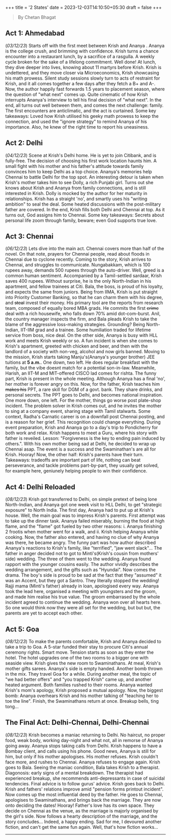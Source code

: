 +++
title = '2 States'
date = 2023-12-03T14:10:50+05:30
draft = false
+++

> By Chetan Bhagat  

## Act 1: Ahmedabad  
(_03/12/23_) Starts off with the first meet between Krish and Ananya . Ananya  is the college crush, and brimming with confidence. Krish turns a chance encounter into a restaurant lunch, by a sacrifice of a rasgulla. A weekly cycle broken for the sake of a lifelong commitment. Well done! At lunch, they dive deeper into lives, knowing about 11 martyrs before Krish. Krish is undettered, and they move closer via Microeconomics, Krish showcasing his math prowess. Silent study sessions slowly turn to acts of restraint for Krish, and it all comes together a few days after they fetch a B+ and A-. Now, the author happily fast forwards 1.5 years to placement season, where the question of "what next" comes up. Quite cinematic of how Krish interrupts Ananya's interview to tell his final decision of "what next". In the end, all turns out well between them, and comes the next challenge: family. The first encounters are anticlimatic, and the act is curtained. Some key takeaways: Loved how Krish utilised his geeky math prowess to keep the connection, and used the "ignore strategy" to remind Ananya  of his importance. Also, he knew of the right time to report his uneasiness. 

## Act 2: Delhi
(_04/12/23_) Scene at Krish's Delhi home. He is yet to join Citibank, and is fully-free. The decision of choosing his first work location haunts him. A small fight with his mother and his father's attitude towards family convinces him to keep Delhi as a top choice. Ananya's memories help Chennai to battle Delhi for the top spot. An interesting detour is taken when Krish's mother takes him to see Dolly, a rich Punjabi girl. Turns out she knows about Krish and Ananya from family connections, and is still interested in Krish. Dolly is mocked by the author for her maturity in relationships. Krish has a straight 'no', and smartly uses his "writing ambition" to seal the deal. Some heated discussions with the post-military father are covered. In the end, Krish fills both Delhi and Chennai at top. As it turns out, God assigns him to Chennai. Some key takeaways: Secrets about personal life zoom through family, beware; even God supports true love.

## Act 3: Chennai
(_06/12/23_) Lets dive into the main act. Chennai covers more than half of the novel. On that note, prayers for Chennai people, read about floods in Chennai due to cyclone recently. Coming to the story, Krish arrives to Chennai, and struggles to communicate. Nungabakkam, which is 100 rupees away, demands 500 rupees through the auto-driver. Well, greed is a common human sentiment. Accompanied by a Tamil-settled sardaar, Krish saves 400 rupees. Without surprise, he is the only North-Indian in his apartment, and fellow trainees at Citi. Bala, the boss, is proud of his loyalty, and expects the same from juniors. Being from IIMA, Krish is put straight into Priority Customer Banking, so that he can charm them with his degree, and ~~steal~~ invest their money. His primary tool are the reports from research team, composed of equally bored MBA grads. He commits the first ~~crime~~ deal with a rich housewife, who falls down 70% amid dot-com-burst. Anil, the country manager inspects the firm, and Bala pleads Krish to take the blame of the aggressive loss-making strategies. Grounding? Being North-Indian, IIT-IIM grad and a trainee. Some humiliation traded for lifetime service from boss, nice deal. On the other side, Ananya is busy with HLL work and meets Krish weekly or so. A fun incident is when she comes to Krish's apartment, greeted with chicken and beer, and then with the landlord of a society with non-veg, alcohol and now girls banned. Moving to the mission, Krish starts taking Manju's(Ananya's younger brother) JEE tuitions at **5 a.m.**. One down, two left. He does regular breakfast with the family, but the vibe doesnt match for a potential son-in-law. Meanwhile, Harish, an IIT-M and MIT-offered CISCO lad comes for rishta. The funny part, Krish is present in the whole meeting. Although Ananya has a final 'no', her mother is forever angry on this. Now, for the father, Krish teaches him ~~makes his~~ PPT, a rare skill for DGM of a govt. bank. They share drinks, and personal secrets. The PPT goes to Delhi, and becomes national inspiration. One more down, one left. For the mother, things go worse post plate-shop incident. The problem solver in Krish comes out, and he invites the mother to sing at a company event, sharing stage with Tamil stalwarts. Some context, Radha's Carnatic career is on a downfall post Chennai posting, and is a reason for her grief. This recognition could change everything. During event preparation, Krish and Ananya go to a day's trip to Pondicherry for both work and relax. Krish happens to meet a Guru, where his story with father is reveiled. Lesson: "Forgiveness is the key to ending pain induced by others.". With his own mother being sad at Delhi, he decided to wrap up Chennai asap. The event is a success and the Swaminathan's are all for Krish. Hooray! Now, the other half: Krish's parents have their turn. Takeaways: tradeoffs are important part of life, nothing can beat perseverance, and tackle problems part-by-part, they usually get solved, for example here, geniunely helping people to win their confidence. 

## Act 4: Delhi Reloaded
(_08/12/23_) Krish got transferred to Delhi, on simple pretext of being lone North-Indian, and Ananya got one week visit to HLL Delhi, to get "strategic exposure" to North India. The first day, Ananya had to put up at Krish's house. Well, the main goal was to impress Krish's parents. First attempt was to take up the dinner task. Ananya failed miserably, burning the food at high flame, and the "flame" got fueled by two other reasons: i. Ananya finishing 2 frootis when mother went for a walk, and ii. Krish helping Ananya while cooking. Now, the father also entered, and having no clue of why Ananya was there, he became angry. The funny part was how author described Ananya's reactions to Krish's family, like "terrified", "jaw went slack"... The father in anger decided not to got to Minti's(Krish's cousin from mothers' side) wedding. The three of them went to the wedding. Ananya found rapport with the younger cousins easily. The author vividly describes the wedding arrangement, and the gifts such as "Hyundai". Now comes the drama. The boy's side is proud to be sad at the fact that they "assumed" it was an Accent, but they got a Santro. They literally stopped the wedding! Rajji mama (Minti's father) already in loan, apologised every way. Ananya took the lead here, organised a meeting with youngsters and the groom, and made him realise his true value. The groom embarrased by the whole incident agreed to continue the wedding. Ananya won over all hearts here. So one would think now they were all set for the wedding, but but but, the parents are yet to accept each other. 

## Act 5: Goa
(_08/12/23_) To make the parents comfortable, Krish and Ananya decided to take a trip to Goa. A 5-star funded their stay to procure Citi's annual ceremony rights. Smart move. Tension starts as soon as they enter the hotel. The hotel upgrades one of the two rooms to a bigger one with seaside view. Krish gives the new room to Swaminathans. At meal, Krish's mother gifts sarees. Ananya's side is empty handed. Another bomb thrown in the mix. They travel Goa for a while. During another meal, the topic of "we had better offers" and "you trapped Krish" came up, and another heated argument. Both families rushed to their rooms. Ananya wanted Krish's mom's apology, Krish proposed a mutual apology. Now, the biggest bomb: Ananya overhears Krish and his mother talking of "teaching her to toe the line". Finish, the Swaminathans return at once. Breakup bells, ting tong...

## The Final Act: Delhi-Chennai, Delhi-Chennai
(_08/12/23_) Krish becomes a maniac returning to Delhi. No haircut, no proper food, weak body, working day-night and what not, all in remorse of Ananya going away. Ananya stops taking calls from Delhi. Krish happens to have a Bombay client, and calls using his phone. Good news, Ananya is still for him, but only if his mother apologises. His mother refuses. Krish couldn't face more, and rushes to Chennai. Ananya refuses to engage again. Krish goes to Bala. Seeing the maniac condition, Bala takes Krish to a therapist. Diagonosis: early signs of a mental breakdown. The therapist had experienced breakup, she recommends anti-depressants in case of suicidal tendencies. Final advice is to follow gurus' advice. Krish goes back to Delhi. Krish and fathers' relations improve amid "pension forms printout incident". Now comes up the most influential deed by the father. He goes to Chennai, apologises to Swaminathans, and brings back the marriage. They are now onto deciding the dates! Hooray! Father's love has its own space. They decide on Chennai as the venue, as the marriage is majorly organised by the girl's side. Now follows a hearty description of the marriage, and the story concludes... Indeed, a happy ending. Sad for me, I devoured another fiction, and can't get the same fun again. Well, that's how fiction works...

---